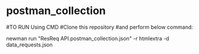 # postman_collection

#TO RUN Using CMD
#Clone this repository
#and perform below command:

newman run "ResReq API.postman_collection.json" -r htmlextra -d data_requests.json
